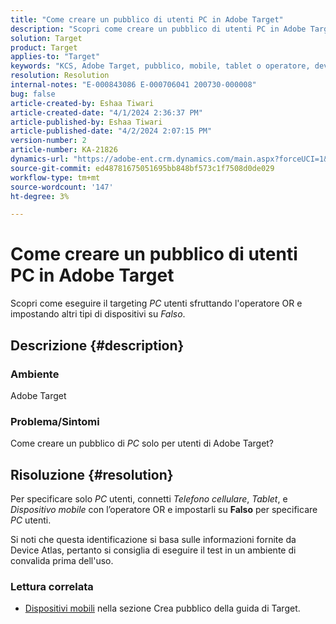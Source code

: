 ```yaml
---
title: "Come creare un pubblico di utenti PC in Adobe Target"
description: "Scopri come creare un pubblico di utenti PC in Adobe Target."
solution: Target
product: Target
applies-to: "Target"
keywords: "KCS, Adobe Target, pubblico, mobile, tablet o operatore, device atlas, environment, how-to"
resolution: Resolution
internal-notes: "E-000843086 E-000706041 200730-000008"
bug: false
article-created-by: Eshaa Tiwari
article-created-date: "4/1/2024 2:36:37 PM"
article-published-by: Eshaa Tiwari
article-published-date: "4/2/2024 2:07:15 PM"
version-number: 2
article-number: KA-21826
dynamics-url: "https://adobe-ent.crm.dynamics.com/main.aspx?forceUCI=1&pagetype=entityrecord&etn=knowledgearticle&id=fc1d1a3b-35f0-ee11-904c-6045bd006268"
source-git-commit: ed48781675051695bb848bf573c1f7508d0de029
workflow-type: tm+mt
source-wordcount: '147'
ht-degree: 3%

---
```


# Come creare un pubblico di utenti PC in Adobe Target


Scopri come eseguire il targeting *PC* utenti sfruttando l&#39;operatore OR e impostando altri tipi di dispositivi su *Falso*.

## Descrizione {#description}


### Ambiente

Adobe Target

### Problema/Sintomi

Come creare un pubblico di *PC* solo per utenti di Adobe Target?


## Risoluzione {#resolution}


Per specificare solo *PC* utenti, connetti *Telefono cellulare*, *Tablet*, e *Dispositivo mobile* con l’operatore OR e impostarli su <b>Falso</b> per specificare *PC* utenti.

Si noti che questa identificazione si basa sulle informazioni fornite da Device Atlas, pertanto si consiglia di eseguire il test in un ambiente di convalida prima dell&#39;uso.



### <b>Lettura correlata</b>

- [Dispositivi mobili](https://experienceleague.adobe.com/en/docs/target/using/audiences/create-audiences/categories-audiences/mobile#) nella sezione Crea pubblico della guida di Target.





